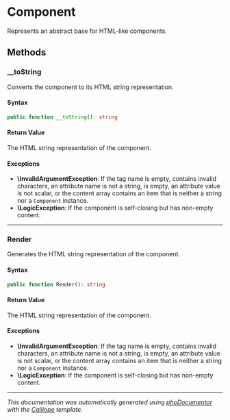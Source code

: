 # Component

Represents an abstract base for HTML-like components.

## Methods

### __toString

Converts the component to its HTML string representation.

#### Syntax

```php
public function __toString(): string
```

#### Return Value

The HTML string representation of the component.

#### Exceptions

- **\InvalidArgumentException**: If the tag name is empty, contains invalid characters, an attribute name is not a string, is empty, an attribute value is not scalar, or the content array contains an item that is neither a string nor a `Component` instance.
- **\LogicException**: If the component is self-closing but has non-empty content.

---

### Render

Generates the HTML string representation of the component.

#### Syntax

```php
public function Render(): string
```

#### Return Value

The HTML string representation of the component.

#### Exceptions

- **\InvalidArgumentException**: If the tag name is empty, contains invalid characters, an attribute name is not a string, is empty, an attribute value is not scalar, or the content array contains an item that is neither a string nor a `Component` instance.
- **\LogicException**: If the component is self-closing but has non-empty content.

---

*This documentation was automatically generated using [phpDocumentor](http://www.phpdoc.org/) with the [Calliope](https://github.com/DaphneWebFramework/Calliope) template.*

